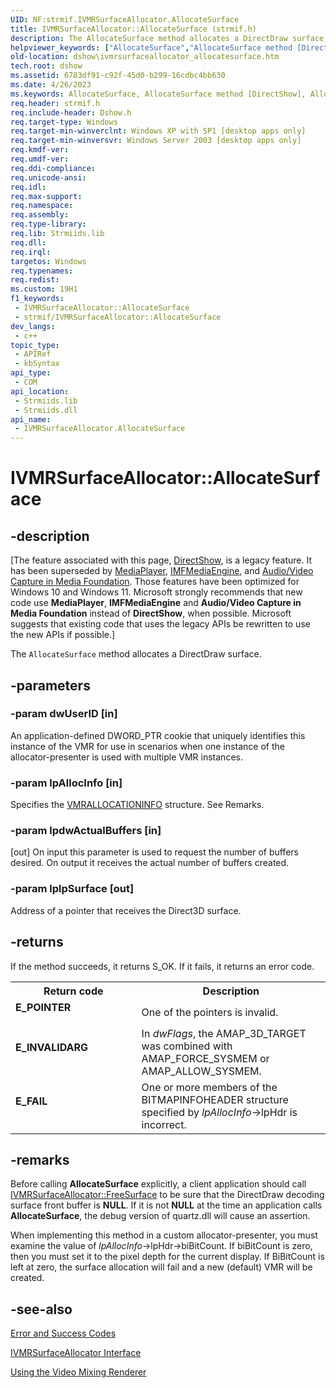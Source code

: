 ```yaml
---
UID: NF:strmif.IVMRSurfaceAllocator.AllocateSurface
title: IVMRSurfaceAllocator::AllocateSurface (strmif.h)
description: The AllocateSurface method allocates a DirectDraw surface.
helpviewer_keywords: ["AllocateSurface","AllocateSurface method [DirectShow]","AllocateSurface method [DirectShow]","IVMRSurfaceAllocator interface","IVMRSurfaceAllocator interface [DirectShow]","AllocateSurface method","IVMRSurfaceAllocator.AllocateSurface","IVMRSurfaceAllocator::AllocateSurface","IVMRSurfaceAllocatorAllocateSurface","dshow.ivmrsurfaceallocator_allocatesurface","strmif/IVMRSurfaceAllocator::AllocateSurface"]
old-location: dshow\ivmrsurfaceallocator_allocatesurface.htm
tech.root: dshow
ms.assetid: 6783df91-c92f-45d0-b299-16cdbc4bb630
ms.date: 4/26/2023
ms.keywords: AllocateSurface, AllocateSurface method [DirectShow], AllocateSurface method [DirectShow],IVMRSurfaceAllocator interface, IVMRSurfaceAllocator interface [DirectShow],AllocateSurface method, IVMRSurfaceAllocator.AllocateSurface, IVMRSurfaceAllocator::AllocateSurface, IVMRSurfaceAllocatorAllocateSurface, dshow.ivmrsurfaceallocator_allocatesurface, strmif/IVMRSurfaceAllocator::AllocateSurface
req.header: strmif.h
req.include-header: Dshow.h
req.target-type: Windows
req.target-min-winverclnt: Windows XP with SP1 [desktop apps only]
req.target-min-winversvr: Windows Server 2003 [desktop apps only]
req.kmdf-ver: 
req.umdf-ver: 
req.ddi-compliance: 
req.unicode-ansi: 
req.idl: 
req.max-support: 
req.namespace: 
req.assembly: 
req.type-library: 
req.lib: Strmiids.lib
req.dll: 
req.irql: 
targetos: Windows
req.typenames: 
req.redist: 
ms.custom: 19H1
f1_keywords:
 - IVMRSurfaceAllocator::AllocateSurface
 - strmif/IVMRSurfaceAllocator::AllocateSurface
dev_langs:
 - c++
topic_type:
 - APIRef
 - kbSyntax
api_type:
 - COM
api_location:
 - Strmiids.lib
 - Strmiids.dll
api_name:
 - IVMRSurfaceAllocator.AllocateSurface
---
```


# IVMRSurfaceAllocator::AllocateSurface


## -description

\[The feature associated with this page, [DirectShow](/windows/win32/directshow/directshow), is a legacy feature. It has been superseded by [MediaPlayer](/uwp/api/Windows.Media.Playback.MediaPlayer), [IMFMediaEngine](/windows/win32/api/mfmediaengine/nn-mfmediaengine-imfmediaengine), and [Audio/Video Capture in Media Foundation](windows/win32/medfound/audio-video-capture-in-media-foundation). Those features have been optimized for Windows 10 and Windows 11. Microsoft strongly recommends that new code use **MediaPlayer**, **IMFMediaEngine** and **Audio/Video Capture in Media Foundation** instead of **DirectShow**, when possible. Microsoft suggests that existing code that uses the legacy APIs be rewritten to use the new APIs if possible.\]

The <code>AllocateSurface</code> method allocates a DirectDraw surface.

## -parameters

### -param dwUserID [in]

An application-defined DWORD_PTR cookie that uniquely identifies this instance of the VMR for use in scenarios when one instance of the allocator-presenter is used with multiple VMR instances.

### -param lpAllocInfo [in]

Specifies the [VMRALLOCATIONINFO](/windows/desktop/api/strmif/ns-strmif-vmrallocationinfo) structure. See Remarks.

### -param lpdwActualBuffers [in]

[out] On input this parameter is used to request the number of buffers desired. On output it receives the actual number of buffers created.

### -param lplpSurface [out]

Address of a pointer that receives the Direct3D surface.

## -returns

If the method succeeds, it returns S_OK. If it fails, it returns an error code.

<table>
<tr>
<th>Return code</th>
<th>Description</th>
</tr>
<tr>
<td width="40%">
<dl>
<dt><b>E_POINTER</b></dt>
</dl>
</td>
<td width="60%">
One of the pointers is invalid.

</td>
</tr>
<tr>
<td width="40%">
<dl>
<dt><b>E_INVALIDARG</b></dt>
</dl>
</td>
<td width="60%">
In <i>dwFlags</i>, the AMAP_3D_TARGET was combined with AMAP_FORCE_SYSMEM or AMAP_ALLOW_SYSMEM.

</td>
</tr>
<tr>
<td width="40%">
<dl>
<dt><b>E_FAIL</b></dt>
</dl>
</td>
<td width="60%">
One or more members of the BITMAPINFOHEADER structure specified by <i>lpAllocInfo</i>-&gt;lpHdr is incorrect.

</td>
</tr>
</table>

## -remarks

Before calling <b>AllocateSurface</b> explicitly, a client application should call <a href="/windows/desktop/api/strmif/nf-strmif-ivmrsurfaceallocator-freesurface">IVMRSurfaceAllocator::FreeSurface</a> to be sure that the DirectDraw decoding surface front buffer is <b>NULL</b>. If it is not <b>NULL</b> at the time an application calls <b>AllocateSurface</b>, the debug version of quartz.dll will cause an assertion.

When implementing this method in a custom allocator-presenter, you must examine the value of <i>lpAllocInfo</i>-&gt;lpHdr-&gt;biBitCount. If biBitCount is zero, then you must set it to the pixel depth for the current display. If BiBitCount is left at zero, the surface allocation will fail and a new (default) VMR will be created.

## -see-also

<a href="/windows/desktop/DirectShow/error-and-success-codes">Error and Success Codes</a>



<a href="/windows/desktop/api/strmif/nn-strmif-ivmrsurfaceallocator">IVMRSurfaceAllocator Interface</a>



<a href="/windows/desktop/DirectShow/using-the-video-mixing-renderer">Using the Video Mixing Renderer</a>
